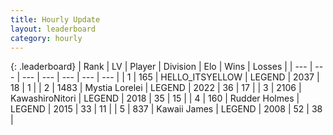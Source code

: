 ```yaml
---
title: Hourly Update
layout: leaderboard
category: hourly
---
```


{: .leaderboard}
| Rank | LV | Player | Division | Elo | Wins | Losses |
| --- | --- | --- | --- | --- | --- | --- |
| <span data-change="0">1</span> | 165 | <span title="ID: 528147">HELLO_ITSYELLOW</span> | LEGEND | <span data-change="0">2037</span> | <span data-change="0">18</span> | <span data-change="0">1</span> |
| <span data-change="0">2</span> | 1483 | <span title="ID: 315148">Mystia Lorelei</span> | LEGEND | <span data-change="0">2022</span> | <span data-change="0">36</span> | <span data-change="0">17</span> |
| <span data-change="0">3</span> | 2106 | <span title="ID: 164871">KawashiroNitori</span> | LEGEND | <span data-change="0">2018</span> | <span data-change="0">35</span> | <span data-change="0">15</span> |
| <span data-change="0">4</span> | 160 | <span title="ID: 219412">Rudder Holmes</span> | LEGEND | <span data-change="0">2015</span> | <span data-change="0">33</span> | <span data-change="0">11</span> |
| <span data-change="1">5</span> | 837 | <span title="ID: 521406">Kawaii James</span> | LEGEND | <span data-change="0">2008</span> | <span data-change="0">52</span> | <span data-change="0">38</span> |